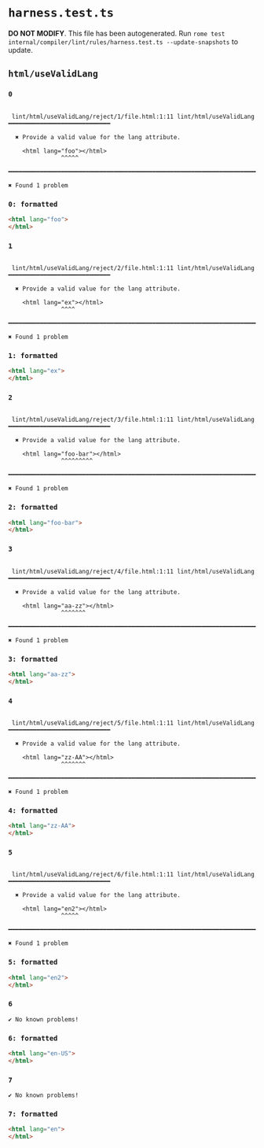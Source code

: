 # `harness.test.ts`

**DO NOT MODIFY**. This file has been autogenerated. Run `rome test internal/compiler/lint/rules/harness.test.ts --update-snapshots` to update.

## `html/useValidLang`

### `0`

```

 lint/html/useValidLang/reject/1/file.html:1:11 lint/html/useValidLang ━━━━━━━━━━━━━━━━━━━━━━━━━━━━━

  ✖ Provide a valid value for the lang attribute.

    <html lang="foo"></html>
               ^^^^^

━━━━━━━━━━━━━━━━━━━━━━━━━━━━━━━━━━━━━━━━━━━━━━━━━━━━━━━━━━━━━━━━━━━━━━━━━━━━━━━━━━━━━━━━━━━━━━━━━━━━

✖ Found 1 problem

```

### `0: formatted`

```html
<html lang="foo">
</html>

```

### `1`

```

 lint/html/useValidLang/reject/2/file.html:1:11 lint/html/useValidLang ━━━━━━━━━━━━━━━━━━━━━━━━━━━━━

  ✖ Provide a valid value for the lang attribute.

    <html lang="ex"></html>
               ^^^^

━━━━━━━━━━━━━━━━━━━━━━━━━━━━━━━━━━━━━━━━━━━━━━━━━━━━━━━━━━━━━━━━━━━━━━━━━━━━━━━━━━━━━━━━━━━━━━━━━━━━

✖ Found 1 problem

```

### `1: formatted`

```html
<html lang="ex">
</html>

```

### `2`

```

 lint/html/useValidLang/reject/3/file.html:1:11 lint/html/useValidLang ━━━━━━━━━━━━━━━━━━━━━━━━━━━━━

  ✖ Provide a valid value for the lang attribute.

    <html lang="foo-bar"></html>
               ^^^^^^^^^

━━━━━━━━━━━━━━━━━━━━━━━━━━━━━━━━━━━━━━━━━━━━━━━━━━━━━━━━━━━━━━━━━━━━━━━━━━━━━━━━━━━━━━━━━━━━━━━━━━━━

✖ Found 1 problem

```

### `2: formatted`

```html
<html lang="foo-bar">
</html>

```

### `3`

```

 lint/html/useValidLang/reject/4/file.html:1:11 lint/html/useValidLang ━━━━━━━━━━━━━━━━━━━━━━━━━━━━━

  ✖ Provide a valid value for the lang attribute.

    <html lang="aa-zz"></html>
               ^^^^^^^

━━━━━━━━━━━━━━━━━━━━━━━━━━━━━━━━━━━━━━━━━━━━━━━━━━━━━━━━━━━━━━━━━━━━━━━━━━━━━━━━━━━━━━━━━━━━━━━━━━━━

✖ Found 1 problem

```

### `3: formatted`

```html
<html lang="aa-zz">
</html>

```

### `4`

```

 lint/html/useValidLang/reject/5/file.html:1:11 lint/html/useValidLang ━━━━━━━━━━━━━━━━━━━━━━━━━━━━━

  ✖ Provide a valid value for the lang attribute.

    <html lang="zz-AA"></html>
               ^^^^^^^

━━━━━━━━━━━━━━━━━━━━━━━━━━━━━━━━━━━━━━━━━━━━━━━━━━━━━━━━━━━━━━━━━━━━━━━━━━━━━━━━━━━━━━━━━━━━━━━━━━━━

✖ Found 1 problem

```

### `4: formatted`

```html
<html lang="zz-AA">
</html>

```

### `5`

```

 lint/html/useValidLang/reject/6/file.html:1:11 lint/html/useValidLang ━━━━━━━━━━━━━━━━━━━━━━━━━━━━━

  ✖ Provide a valid value for the lang attribute.

    <html lang="en2"></html>
               ^^^^^

━━━━━━━━━━━━━━━━━━━━━━━━━━━━━━━━━━━━━━━━━━━━━━━━━━━━━━━━━━━━━━━━━━━━━━━━━━━━━━━━━━━━━━━━━━━━━━━━━━━━

✖ Found 1 problem

```

### `5: formatted`

```html
<html lang="en2">
</html>

```

### `6`

```
✔ No known problems!

```

### `6: formatted`

```html
<html lang="en-US">
</html>

```

### `7`

```
✔ No known problems!

```

### `7: formatted`

```html
<html lang="en">
</html>

```
